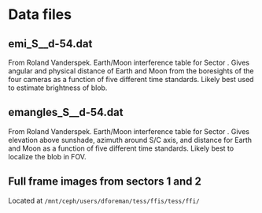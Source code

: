 # Data files

## emi_S<X>_<YY>_d-54.dat
From Roland Vanderspek. Earth/Moon interference table for Sector <X>.  Gives angular and physical distance of Earth and Moon from the boresights of the four cameras as a function of five different time standards.  Likely best used to estimate brightness of blob.

## emangles_S<X>_<YY>_d-54.dat
From Roland Vanderspek. Earth/Moon interference table for Sector <X>.  Gives  elevation above sunshade, azimuth around S/C axis, and distance for Earth and Moon as a function of five different time standards. Likely best to localize the blob in FOV.

## Full frame images from sectors 1 and 2
Located at `/mnt/ceph/users/dforeman/tess/ffis/tess/ffi/`